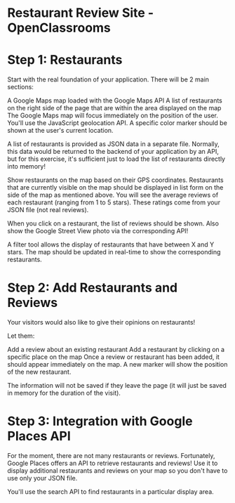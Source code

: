 # Restaurant Review Site - OpenClassrooms

# Step 1: Restaurants
Start with the real foundation of your application. There will be 2 main sections:

A Google Maps map loaded with the Google Maps API
A list of restaurants on the right side of the page that are within the area displayed on the map
The Google Maps map will focus immediately on the position of the user. You'll use the JavaScript geolocation API. A specific color marker should be shown at the user's current location.

A list of restaurants is provided as JSON data in a separate file. Normally, this data would be returned to the backend of your application by an API, but for this exercise, it's sufficient just to load the list of restaurants directly into memory!

Show restaurants on the map based on their GPS coordinates. Restaurants that are currently visible on the map should be displayed in list form on the side of the map as mentioned above. You will see the average reviews of each restaurant (ranging from 1 to 5 stars). These ratings come from your JSON file (not real reviews).

When you click on a restaurant, the list of reviews should be shown. Also show the Google Street View photo via the corresponding API!

A filter tool allows the display of restaurants that have between X and Y stars. The map should be updated in real-time to show the corresponding restaurants.

# Step 2: Add Restaurants and Reviews
Your visitors would also like to give their opinions on restaurants!

Let them:

Add a review about an existing restaurant
Add a restaurant by clicking on a specific place on the map
Once a review or restaurant has been added, it should appear immediately on the map. A new marker will show the position of the new restaurant.

The information will not be saved if they leave the page (it will just be saved in memory for the duration of the visit).

# Step 3: Integration with Google Places API
For the moment, there are not many restaurants or reviews. Fortunately, Google Places offers an API to retrieve restaurants and reviews! Use it to display additional restaurants and reviews on your map so you don't have to use only your JSON file.

You'll use the search API to find restaurants in a particular display area.
